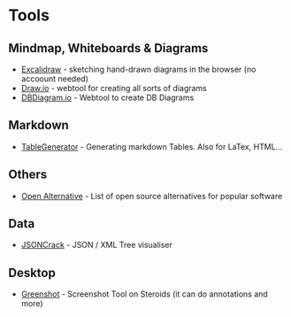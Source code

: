 # Tools

## Mindmap, Whiteboards & Diagrams
- [Excalidraw](https://excalidraw.com/) - sketching hand-drawn diagrams in the browser (no accoount needed)
- [Draw.io](https://app.diagrams.net/) - webtool for creating all sorts of diagrams
- [DBDiagram.io](https://dbdiagram.io/d) - Webtool to create DB Diagrams

## Markdown
- [TableGenerator](https://www.tablesgenerator.com/markdown_tables) - Generating markdown Tables. Also for LaTex, HTML...

## Others
- [Open Alternative](https://openalternative.co) - List of open source alternatives for popular software

## Data
- [JSONCrack](https://jsoncrack.com/) - JSON / XML Tree visualiser

## Desktop
- [Greenshot](https://getgreenshot.org/) - Screenshot Tool on Steroids (it can do annotations and more)
